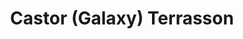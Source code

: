 ---
title: "Castor (Galaxy) Terrasson"
url: /terrasson-lavilledieu/castor-galaxy-terrasson/
shop: Supermarkt
---